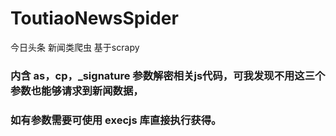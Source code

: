 # ToutiaoNewsSpider
今日头条 新闻类爬虫 基于scrapy
### 内含 as，cp，_signature 参数解密相关js代码，可我发现不用这三个参数也能够请求到新闻数据，<br>
### 如有参数需要可使用 execjs 库直接执行获得。
